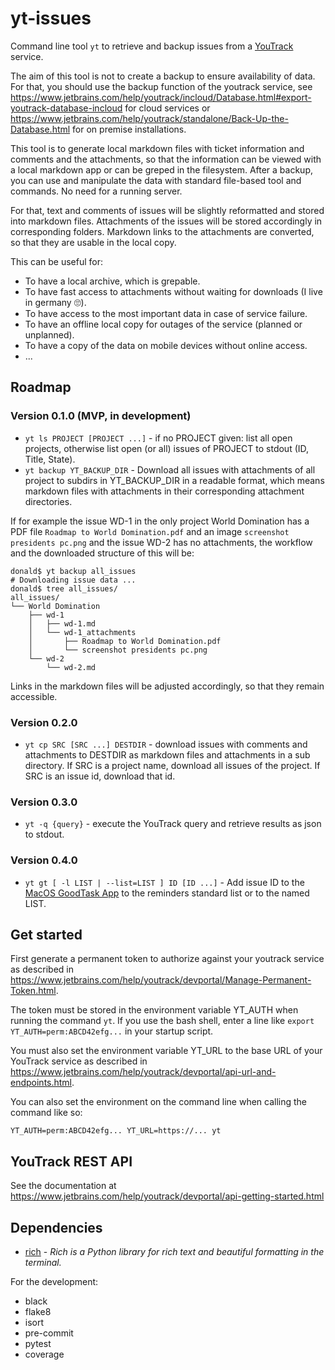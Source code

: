 # yt-issues
Command line tool `yt` to retrieve and backup issues from a
[YouTrack](https://www.jetbrains.com/youtrack/) service.

The aim of this tool is not to create a backup to ensure availability of data.
For that, you should use the backup function of the youtrack service, see https://www.jetbrains.com/help/youtrack/incloud/Database.html#export-youtrack-database-incloud for cloud services or https://www.jetbrains.com/help/youtrack/standalone/Back-Up-the-Database.html for on premise installations.

This tool is to generate local markdown files with ticket information and comments and the attachments, so that the information can be viewed with a local markdown app or can be greped in the filesystem.
After a backup, you can use and manipulate the data with standard file-based tool and commands.
No need for a running server.

For that, text and comments of issues will be slightly reformatted and stored into markdown files.
Attachments of the issues will be stored accordingly in corresponding folders.
Markdown links to the attachments are converted, so that they are usable in the local copy.

This can be useful for:
- To have a local archive, which is grepable.
- To have fast access to attachments without waiting for downloads (I live in germany 🙄).
- To have access to the most important data in case of service failure.
- To have an offline local copy for outages of the service (planned or unplanned).
- To have a copy of the data on mobile devices without online access.
- ...

## Roadmap

### Version 0.1.0 (MVP, in development)
- `yt ls PROJECT [PROJECT ...]` - if no PROJECT given: list all open projects, otherwise list open (or all) issues of PROJECT to stdout (ID, Title, State).
- `yt backup YT_BACKUP_DIR` - Download all issues with attachments of all project to subdirs in YT_BACKUP_DIR in a readable format, which means markdown files with attachments in their corresponding attachment directories.

If for example the issue WD-1 in the only project World Domination has a PDF file `Roadmap to World Domination.pdf` and an image `screenshot presidents pc.png` and the issue WD-2 has no attachments, the workflow and the downloaded structure of this will be:

```shell
donald$ yt backup all_issues
# Downloading issue data ...
donald$ tree all_issues/
all_issues/
└── World Domination
    ├── wd-1
    │   ├── wd-1.md
    │   └── wd-1_attachments
    │       ├── Roadmap to World Domination.pdf
    │       └── screenshot presidents pc.png
    └── wd-2
        └── wd-2.md
```
Links in the markdown files will be adjusted accordingly, so that they remain accessible.

### Version 0.2.0

- `yt cp SRC [SRC ...] DESTDIR` - download issues with comments and attachments to DESTDIR as markdown files and attachments in a sub directory. If SRC is a project name, download all issues of the project. If SRC is an issue id, download that id.

### Version 0.3.0
- `yt -q {query}` - execute the YouTrack query and retrieve results as json to stdout.

### Version 0.4.0
- `yt gt [ -l LIST | --list=LIST ] ID [ID ...]` - Add issue ID to the [MacOS GoodTask App](https://goodtaskapp.com) to the reminders standard list or to the named LIST.

## Get started

First generate a permanent token to authorize against your youtrack service as described in https://www.jetbrains.com/help/youtrack/devportal/Manage-Permanent-Token.html.

The token must be stored in the environment variable YT_AUTH when running the command `yt`.
If you use the bash shell, enter a line like `export YT_AUTH=perm:ABCD42efg...` in your startup script.

You must also set the environment variable YT_URL to the base URL of your YouTrack service as described in https://www.jetbrains.com/help/youtrack/devportal/api-url-and-endpoints.html.

You can also set the environment on the command line when calling the command like so:
```shell
YT_AUTH=perm:ABCD42efg... YT_URL=https://... yt
```

## YouTrack REST API

See the documentation at https://www.jetbrains.com/help/youtrack/devportal/api-getting-started.html

## Dependencies
- [rich](https://pypi.org/project/rich/) - *Rich is a Python library for rich text and beautiful formatting in the terminal.*

For the development:

- black
- flake8
- isort
- pre-commit
- pytest
- coverage
